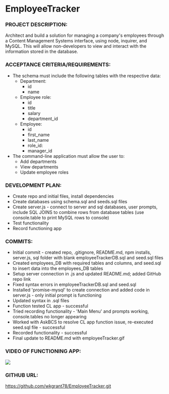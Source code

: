 # EmployeeTracker

### PROJECT DESCRIPTION:

Architect and build a solution for managing a company's employees through a Content Management Systems interface, using node, inquirer, and MySQL. This will allow non-developers to view and interact with the information stored in the database.

### ACCEPTANCE CRITERIA/REQUIREMENTS:

* The schema must include the following tables with the respective data:
    * Department:
        - id
        - name
    * Employee role:
        - id
        - title
        - salary
        - department_id
    * Employee:
        - id
        - first_name
        - last_name
        - role_id:
        - manager_id
* The command-line application must allow the user to:
    * Add departments
    * View departments
    * Update employee roles

### DEVELOPMENT PLAN:

* Create repo and initial files, install dependencies
* Create databases using schema.sql and seeds.sql files
* Create server.js - connect to server and sql databases, user prompts, include SQL JOINS to combine rows from database tables (use console.table to print MySQL rows to console)
* Test functionality
* Record functioning app


### COMMITS:

* Initial commit - created repo, .gitignore, README.md, npm installs, server.js, sql folder with blank employeeTrackerDB.sql and seed.sql files
* Created employees_DB with required tables and columns, and seed.sql to insert data into the employees_DB tables
* Setup server connection in .js and updated README.md; added GitHub repo link
* Fixed syntax errors in employeeTrackerDB.sql and seed.sql
* Installed 'promise-mysql' to create connection and added code in server.js - only initial prompt is functioning
* Updated syntax in .sql files
* Function tested CL app - successful
* Tried recording functionality - 'Main Menu' and prompts working, console.tables no longer appearing
* Worked with AskBCS to resolve CL app function issue, re-executed seed.sql file - successful
* Recorded functionality - successful
* Final update to README.md with employeeTracker.gif


### VIDEO OF FUNCTIONING APP:

![](employeeTracker.gif)

### GITHUB URL:

https://github.com/wkgrant78/EmployeeTracker.git

